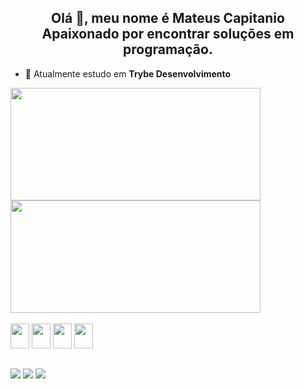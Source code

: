 <h2 align="center">
  Olá 👋, meu nome é Mateus Capitanio
  <br>
  Apaixonado por encontrar soluções em programação.
</h2>

- 🔭 Atualmente estudo em **Trybe Desenvolvimento**

<div>
  <img width="400px" height="180em" src="https://github-readme-stats.vercel.app/api?username=MateusCapitanio&show_icons=true&theme=gruvbox" />
  <img width="400px" height="180em" src="https://github-readme-stats.vercel.app/api/top-langs/?username=MateusCapitanio&layout=compact&theme=gruvbox" />
</div>

<br>

<div>
  <img width="30" height="40" src="https://cdn.jsdelivr.net/gh/devicons/devicon/icons/html5/html5-original.svg" />
  <img width="30" height="40" src="https://cdn.jsdelivr.net/gh/devicons/devicon/icons/css3/css3-original.svg" />
  <img width="30" height="40" src="https://cdn.jsdelivr.net/gh/devicons/devicon/icons/javascript/javascript-original.svg" />
  <img width="30" height="40" src="https://cdn.jsdelivr.net/gh/devicons/devicon/icons/react/react-original.svg" />
</div>

##

<div>
  <a href="mailto:mateusjmj92@gmail.com"><img src="https://img.shields.io/badge/Gmail-D14836?style=for-the-badge&logo=gmail&logoColor=white" /></a>
  <a href="https://www.instagram.com/mateus.capitanio"><img src="https://img.shields.io/badge/Instagram-E4405F?style=for-the-badge&logo=instagram&logoColor=white" /></a>
  <a href="https://linkedin.com/in/mateuscapitanio"><img src="https://img.shields.io/badge/LinkedIn-0077B5?style=for-the-badge&logo=linkedin&logoColor=white" /></a>
</div>
